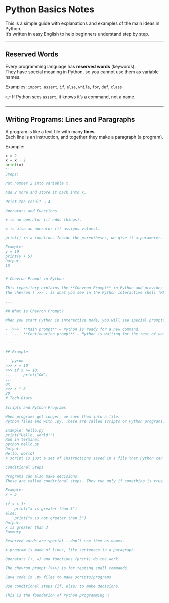 # Python Basics Notes

This is a simple guide with explanations and examples of the main ideas in Python.  
It’s written in easy English to help beginners understand step by step.  

---

## Reserved Words

Every programming language has **reserved words** (keywords).  
They have special meaning in Python, so you cannot use them as variable names.

Examples: `import`, `assert`, `if`, `else`, `while`, `for`, `def`, `class`

👉 If Python sees `assert`, it knows it’s a command, not a name.

---

## Writing Programs: Lines and Paragraphs

A program is like a text file with many **lines**.  
Each line is an instruction, and together they make a paragraph (a program).

Example:

```python
x = 2
x = x + 2
print(x)
'''
Steps:

Put number 2 into variable x.

Add 2 more and store it back into x.

Print the result → 4

Operators and Functions

+ is an operator (it adds things).

= is also an operator (it assigns values).

print() is a function. Inside the parentheses, we give it a parameter.

Example:
y = 10
print(y + 5)
Output:
15


# Chevron Prompt in Python

This repository explains the **Chevron Prompt** in Python and provides examples.  
The chevron (`>>>`) is what you see in the Python interactive shell (REPL).

---

## What is Chevron Prompt?

When you start Python in interactive mode, you will see special prompts:

- `>>>` **Main prompt** — Python is ready for a new command.  
- `...` **Continuation prompt** — Python is waiting for the rest of your multi-line code.  

---

## Example

```pycon
>>> x = 10
>>> if x >= 10:
...     print("OK")
...
OK
>>> x * 2
20
# Tech-Diary

Scripts and Python Programs

When programs get longer, we save them into a file.
Python files end with .py. These are called scripts or Python programs.

Example: hello.py
print("Hello, world!")
Run in terminal:
python hello.py
Output:
Hello, world!
A script is just a set of instructions saved in a file that Python can run.

Conditional Steps

Programs can also make decisions.
These are called conditional steps. They run only if something is true.

Example:
x = 5

if x > 3:
    print("x is greater than 3")
else:
    print("x is not greater than 3")
Output:
x is greater than 3
Summary

Reserved words are special — don’t use them as names.

A program is made of lines, like sentences in a paragraph.

Operators (+, =) and functions (print) do the work.

The chevron prompt (>>>) is for testing small commands.

Save code in .py files to make scripts/programs.

Use conditional steps (if, else) to make decisions.

This is the foundation of Python programming 🚀
